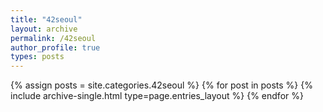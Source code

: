 ```yaml
---
title: "42seoul"
layout: archive
permalink: /42seoul
author_profile: true
types: posts
---
```


{% assign posts = site.categories.42seoul %}
{% for post in posts %} {% include archive-single.html type=page.entries_layout %} {% endfor %}
